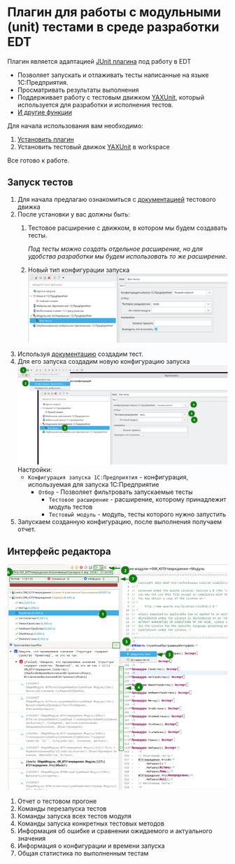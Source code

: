 # Плагин для работы с модульными (unit) тестами в среде разработки EDT

Плагин является адаптацией [JUnit плагина](https://github.com/eclipse-jdt/eclipse.jdt.ui/tree/master/org.eclipse.jdt.junit) под работу в EDT

* Позволяет запускать и отлаживать тесты написанные на языке 1С:Предприятия.
* Просматривать результаты выполнения
* Поддерживает работу с тестовым движком [YAXUnit](https://github.com/bia-technologies/yaxunit), который используется для разработки и исполнения тестов.
* [И другие функции](docs/Функции.md)

Для начала использования вам необходимо:

1. [Установить плагин](docs/Установка.md)
2. Установить тестовый движок [YAXUnit](https://github.com/bia-technologies/yaxunit) в workspace

Все готово к работе.

## Запуск тестов

1. Для начала предлагаю ознакомиться с [документацией](https://github.com/bia-technologies/yaxunit/blob/master/README.md) тестового движка
2. После установки у вас должны быть:
   1. Тестовое расширение с движком, в котором мы будем создавать тесты.

      *Под тесты можно создать отдельное расширение, но для удобства разработки мы будем использовать то же расширение.*
   2. Новый тип конфигурации запуска
   ![Расширение и конфигурация запуска](docs/images/launch-type-and-extension.png)
3. Используя [документацию](https://github.com/bia-technologies/yaxunit/blob/master/README.md) создадим тест.
4. Для его запуска создадим новую конфигурацию запуска
   ![Конфигурация запуска](docs/images/create-xunit-launch-configuration.png)
   Настройки:
   * `Конфигурация запуска 1С:Предприятия` - конфигурация, используемая для запуска 1С:Предприятие
     * `Отбор` - Позволяет фильтровать запускаемые тесты
       * `Тестовое расширение` - расширение, которому принадлежит модуль тестов
       * `Тестовый модуль` - модуль, тесты которого нужно запустить
5. Запускаем созданную конфигурацию, после выполнения получаем отчет.

## Интерфейс редактора

![Интерфейс редактора](docs/images/test-example.png)

1. Отчет о тестовом прогоне
2. Команды перезапуска тестов
3. Команды запуска всех тестов модуля
4. Команды запуска конкретных тестовых методов
5. Информация об ошибке и сравнении ожидаемого и актуального значения
6. Информация о конфигурации и времени запуска
7. Общая статистика по выполненным тестам
